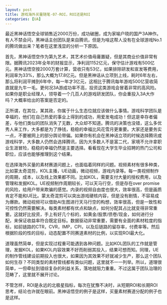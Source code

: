 ```yaml
---
layout: post
title: 游戏海外买量随笔-07-ROI，ROI还是ROI
categories: [UA]
---
```


 最近黑神话悟空全球销售近2000万份，成功破圈，成为家喻户晓的国产3A神作。有人不禁会问，黑神话主创团队是来自腾讯，但是为啥这帮人没有在全球游戏No.1的腾讯做出来？笔者在这里浅显的分析一下原因。

首先，黑神话悟空作为第九艺术，其艺术价值毋庸置疑，但是其商业价值非常有限。据腾讯2023年全年的财报显示，净利润1152亿元，保守估计游戏有500亿元。黑神话悟空按2000万套计算，营收只有53亿，如果排除研发和宣发等费用，利润率为33%，那么大概为17.8亿元。但是黑神话从立项到上线，耗时6年左右，那么将利润平摊到6年中，每一年才3亿元，这相比于腾讯每年游戏500亿营收简直就是九牛一毛。更何况3A游成功率不高，投资这类游戏会冒着非常的高风险。如果你是职业经理人，领导着一个几百人的游戏研发团队，你会重投入3A大作吗？大概率给出的答案是否定的。

正所谓，在其位，某其政，你属于什么生态位就应该做什么事情。游戏科学团队是幸福的，他们在自己热爱的事业上得到的成功，用爱发电成功！但这是幸存者偏差，与他们类似的团队消失了无数，大众却不知道。腾讯的决策也没错，这么多优秀人来工作，大多都是为了挣钱，稳稳的幸福比风花雪月更重要。大家还是要务实一点，不要被网上的部分舆论带偏。如果你有机会在黑神话立项的时候选择腾讯或游戏科学，大多数人仍然会选择腾讯，因为大多数人不是富二代，家境不允许拿职业生涯冒险，稳稳的幸福仍然是主要选择。看看现在大学生毕业招聘的热门公司和职位，应该也能够推理到这个结果。

在选择海外买量的素材赛道问题上，也面临着同样的问题。视频素材有很多种类，比如蒙太奇混剪，KOL主播，UE动画，微动视频，游戏内录等。每一类视频制作的周期，成本，以及线上效果都不同。比如KOL，需要支付大量的授权费用，以及管理和发掘KOL。UE视频制作周期较长，可以天马行空，但是存在over promise的风险，给用户带来欺骗的感觉。内录的视频自由度也很大，效率很高，但是画质肯定不能和UE比。蒙太奇混剪可以突出游戏硬核内容，但是没有剧情，不容易成为爆款。微动视频可以借助AI生图进行天马行空的构想，效率很高，但是一致性和可控性仍然需要解决。每类素材都有优点和缺点，如何分配其占比就变得非常重要。这就好比投资，手上有好几个标的，如黄金/股票/债卷/现金，如何进行分配，来保证收益率符合既定目标。数据驱动非常重要，需要有全面的素材粒度的指标，如前链路的CTR，CVR，IMP，CPI，以及后链路的留存率，付费率等。然后根据阶段的性的目标，动态配置不同赛道素材的比例，以实现ROI最大化。

道理虽然简单，但是实现过程重可能遇到各种问题。比如KOL团队的工作就是管理，发掘KOL，如果KOL内容效果不好而削弱其投入，结果可想而知。同理，UE的制作管线建设前期投入也很大，如果因为其效果不好就减少生产，那么这个团队如何生存？不同类型的素材管线都有类似问题，这里就不一一列举。所以，道理很简单，一但牵扯到错综复杂的利益关系，落地就阻力重重。不过这属于团队治理的范畴了，这里就不展开讨论。

不管怎样，ROI是永远的北极星指标，每次在犹豫不决时，从短期ROI和长期ROI思考，结论也许就在眼前。黑神话悟空的例子是这样，买量素材赛道分配的例子也是这样。















